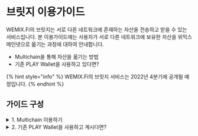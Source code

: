 # 브릿지 이용가이드

WEMIX.Fi의 브릿지는 서로 다른 네트워크에 존재하는 자산을 전송하고 받을 수 있는 서비스입니다. 본 이용가이드에는 사용자가 서로 다른 네트워크에 보유한 자산을 위믹스 메인넷으로 옮기는 과정에 대하여 안내합니다.

* Multichain을 통해 자산을 옮기는 방법
* 기존 PLAY Wallet을 사용하고 있다면?

{% hint style="info" %}
WEMIX.Fi의 브릿지 서비스는 2022년 4분기에 공개될 예정입니다.
{% endhint %}

## 가이드 구성 <a href="#undefined" id="undefined"></a>

<details>

<summary>1. Multichain 이용하기</summary>

* Multichain 연결하기
* 메타마스크 연결하기
* 자산을 보내는 네트워크와 보내는 자산 선택하기
* 자산을 받을 네트워크와 수량 선택하기
* 트랜잭션 승인 및 내역 확인

</details>

<details>

<summary>2. 기존 PLAY Wallet을 사용하고 계시다면?</summary>

* PLAY Wallet에 로그인하고 자산 목록 확인하기
* PLAY Wallet에 보유한 WEMIX Classic 메타마스크로 보내기
* 전송내역 확인하기

</details>
